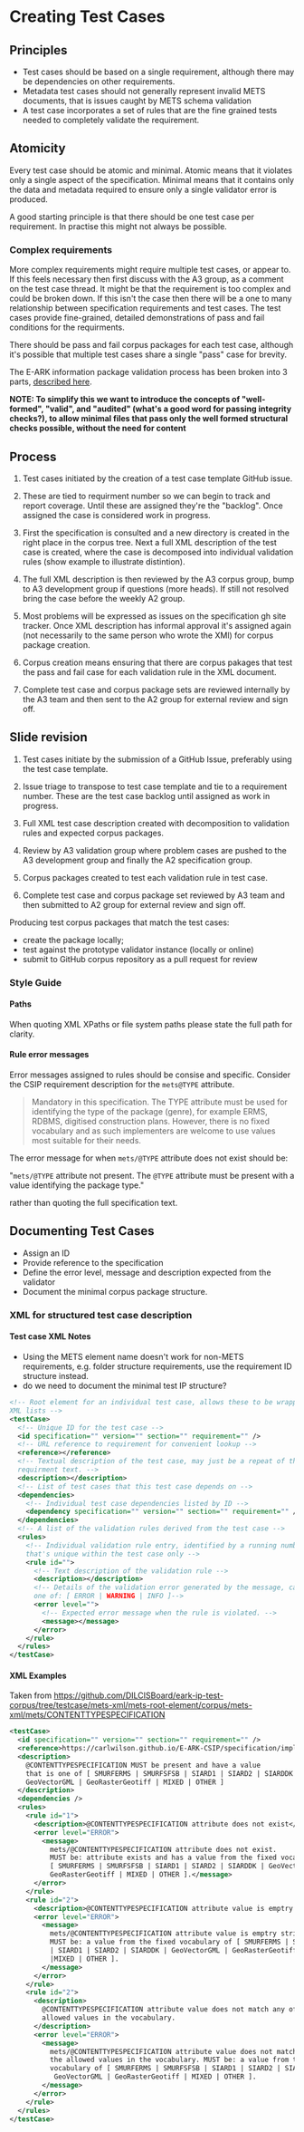 Creating Test Cases
===================

Principles
----------
- Test cases should be based on a single requirement, although there may be
dependencies on other requirements.
- Metadata test cases should not generally represent invalid METS documents,
  that is issues caught by METS schema validation
- A test case incorporates a set of rules that are the fine grained tests needed
to completely validate the requirement.

Atomicity
---------
Every test case should be atomic and minimal. Atomic means that it violates only a single aspect of the specification. Minimal means that it contains only the data and metadata required to ensure only a single validator error is produced.

A good starting principle is that there should be one test case per
requirement. In practise this might not always be possible.

### Complex requirements
More complex requirements might require multiple test cases, or appear to. If
this feels necessary then first discuss with the A3 group, as a comment on the
test case thread. It might be that the requirement is too complex and could be
broken down. If this isn't the case then there  will be a one to many
relationship between specification requirements and test cases. The test cases
provide fine-grained, detailed demonstrations of pass and fail conditions for
the requirments.

There should be pass and fail corpus packages for each test case, although it's possible that multiple test cases share a single "pass" case for brevity.

The E-ARK information package validation process has been broken into 3 parts, [described here](VALIDATION.md).

**NOTE: To simplify this we want to introduce the concepts of "well-formed", "valid", and "audited" (what's a good word for passing integrity checks?), to allow minimal files that pass only the well formed structural checks possible, without the need for content**


Process
-------
1. Test cases initiated by the creation of a test case template GitHub issue.

2. These are tied to requirment number so we can begin to track and report coverage. Until these are assigned they're the "backlog". Once assigned the case is considered work in progress.

3. First the specification is consulted and a new directory is created in the right place in the corpus tree. Next a full XML description of the test case is created, where the case is decomposed into individual validation rules (show example to illustrate distintion).

4. The full XML description is then reviewed by the A3 corpus group, bump to A3 development group if questions (more heads). If still not resolved bring the
case before the weekly A2 group.

5. Most problems will be expressed as issues on the specification gh site tracker. Once XML description has informal approval it's assigned again (not necessarily to the same person who wrote the XMl) for corpus package creation.

6. Corpus creation means ensuring that there are corpus pakages that test the pass and fail case for each validation rule in the XML document.

7. Complete test case and corpus package sets are reviewed internally by the A3 team and then sent to the A2 group for external review and sign off.

Slide revision
--------------

1. Test cases initiate by the submission of a GitHub Issue, preferably using the test case template.

2. Issue triage to transpose to test case template and tie to a requirement number. These are the test case backlog until assigned as work in progress.

3. Full XML test case description created with decomposition to validation rules and expected corpus packages.

4. Review by A3 validation group where problem cases are pushed to the A3 development group and finally the A2 specification group.

5. Corpus packages created to test each validation rule in test case.

6. Complete test case and corpus package set reviewed by A3 team and then submitted to A2 group for external review and sign off.

Producing test corpus packages that match the test cases:
- create the package locally;
- test against the prototype validator instance (locally or online)
- submit to GitHub corpus repository as a pull request for review

### Style Guide

#### Paths
When quoting XML XPaths or file system paths please state the full path for
clarity.

#### Rule error messages
Error messages assigned to rules should be consise and specific. Consider the
CSIP requirement description for the `mets@TYPE` attribute.

> Mandatory in this specification. The TYPE attribute must be used for identifying the type of the package (genre), for example ERMS, RDBMS, digitised construction plans. However, there is no fixed vocabulary and as such implementers are welcome to use values most suitable for their needs.

The error message for when `mets/@TYPE` attribute does not exist should be:

"`mets/@TYPE` attribute not present. The `@TYPE` attribute must be present with a value identifying the package type."

rather than quoting the full specification text.

Documenting Test Cases
----------------------
- Assign an ID
- Provide reference to the specification
- Define the error level, message and description expected from the validator
- Document the minimal corpus package structure.

### XML for structured test case description

#### Test case XML Notes
- Using the METS element name doesn't work for non-METS requirements,
  e.g. folder structure requirements, use the requirement ID structure instead.
- do we need to document the minimal test IP structure?

```xml
<!-- Root element for an individual test case, allows these to be wrapped into
XML lists -->
<testCase>
  <!-- Unique ID for the test case -->
  <id specification="" version="" section="" requirement="" />
  <!-- URL reference to requirement for convenient lookup -->
  <reference></reference>
  <!-- Textual description of the test case, may just be a repeat of the
  requirment text. -->
  <description></description>
  <!-- List of test cases that this test case depends on -->
  <dependencies>
    <!-- Individual test case dependencies listed by ID -->
    <dependency specification="" version="" section="" requirement="" />
  </dependencies>
  <!-- A list of the validation rules derived from the test case -->
  <rules>
    <!-- Individual validation rule entry, identified by a running number
    that's unique within the test case only -->
    <rule id="">
      <!-- Text description of the validation rule -->
      <description></description>
      <!-- Details of the validation error generated by the message, can be
      one of: [ ERROR | WARNING | INFO ]-->
      <error level="">
        <!-- Expected error message when the rule is violated. -->
        <message></message>
      </error>
    </rule>
  </rules>
</testCase>
```

#### XML Examples

Taken from https://github.com/DILCISBoard/eark-ip-test-corpus/tree/testcase/mets-xml/mets-root-element/corpus/mets-xml/mets/CONTENTTYPESPECIFICATION
```xml
<testCase>
  <id specification="" version="" section="" requirement="" />
  <reference>https://carlwilson.github.io/E-ARK-CSIP/specification/implementation/metadata/#CSIP4</reference>
  <description>
    @CONTENTTYPESPECIFICATION MUST be present and have a value
    that is one of [ SMURFERMS | SMURFSFSB | SIARD1 | SIARD2 | SIARDDK |
    GeoVectorGML | GeoRasterGeotiff | MIXED | OTHER ]
  </description>
  <dependencies />
  <rules>
    <rule id="1">
      <description>@CONTENTTYPESPECIFICATION attribute does not exist</description>
      <error level="ERROR">
        <message>
          mets/@CONTENTTYPESPECIFICATION attribute does not exist.
          MUST be: attribute exists and has a value from the fixed vocabulary of
          [ SMURFERMS | SMURFSFSB | SIARD1 | SIARD2 | SIARDDK | GeoVectorGML |
          GeoRasterGeotiff | MIXED | OTHER ].</message>
      </error>
    </rule>
    <rule id="2">
      <description>@CONTENTTYPESPECIFICATION attribute value is emptry string</description>
      <error level="ERROR">
        <message>
          mets/@CONTENTTYPESPECIFICATION attribute value is emptry string.
          MUST be: a value from the fixed vocabulary of [ SMURFERMS | SMURFSFSB
          | SIARD1 | SIARD2 | SIARDDK | GeoVectorGML | GeoRasterGeotiff
          |MIXED | OTHER ].
        </message>
      </error>
    </rule>
    <rule id="2">
      <description>
        @CONTENTTYPESPECIFICATION attribute value does not match any of the
        allowed values in the vocabulary.
      </description>
      <error level="ERROR">
        <message>
          mets/@CONTENTTYPESPECIFICATION attribute value does not match any of
          the allowed values in the vocabulary. MUST be: a value from the fixed
          vocabulary of [ SMURFERMS | SMURFSFSB | SIARD1 | SIARD2 | SIARDDK |
           GeoVectorGML | GeoRasterGeotiff | MIXED | OTHER ].
        </message>
      </error>
    </rule>
  </rules>
</testCase>
```
